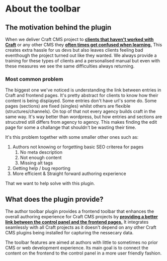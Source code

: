# About the toolbar

## The motivation behind the plugin

When we deliver Craft CMS project to <u>**clients that haven't worked with Craft**</u> or any other CMS they <u>**often times get confused when learning.**</u> This creates extra hassle for us devs but also leaves clients feeling bad eventhough the project turned out like they wanted. We always provide a training for these types of clients and a personalised manual but even with these measures we see the same difficulties always returning.

### Most common problem

The biggest one we've noticed is understanding the link between entries in Craft and frontend pages. It's pretty abstract for clients to know how their content is being displayed. Some entries don't have url's some do. Some pages (sections) are fixed (singles) whilst others are flexible (structures/channels). On top of that not every agency builds craft in the same way. It's way better than wordpress, but how entries and sections are strucutred still differs from agency to agency. This makes finding the edit page for some a challange that shouldn't be wasting their time.

It's this problem together with some smaller other ones such as:

1. Authors not knowing or forgetting basic SEO criterea for pages
    1. No meta description
    2. Not enough content
    3. Missing alt tags
2. Getting help / bug reporting
3. More efficient & Straight forward authoring experience

That we want to help solve with this plugin.

## What does the plugin provide?

The author toolbar plugin provides a frontend toolbar that enhances the overall authoring experience for Craft CMS projects by <u>**providing a better link between the control panel and the frontend pages.**</u> It integrates seamlessly with all Craft projects as it doesn't depend on any other Craft CMS plugins being installed for capturing the nessecary data.

The toolbar features are aimed at authors with little to sometimes no prior CMS or web development experience. Its main goal is to connect the content on the frontend to the control panel in a more user friendly fashion.
